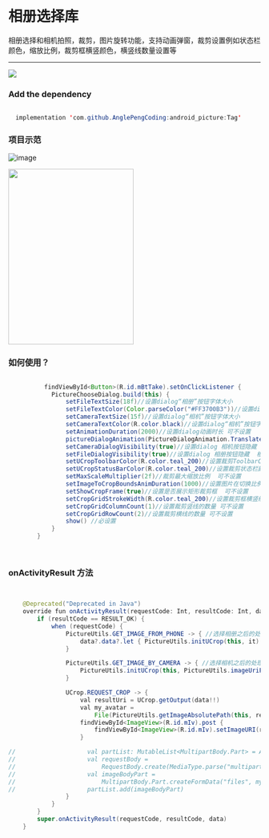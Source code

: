 # 相册选择库
相册选择和相机拍照，裁剪，图片旋转功能，支持动画弹窗，裁剪设置例如状态栏颜色，缩放比例，裁剪框横竖颜色，横竖线数量设置等
___
[![](https://jitpack.io/v/AnglePengCoding/android_picture.svg)](https://jitpack.io/#AnglePengCoding/android_picture)

<h3>Add the dependency</h3>

```java

  implementation 'com.github.AnglePengCoding:android_picture:Tag'

```

<h3>项目示范</h3>

![image](https://github.com/AnglePengCoding/android_picture/blob/main/GIF/gif1.gif)

<img width="250" height="350" src="https://github.com/AnglePengCoding/android_picture/blob/main/GIF/gif1.gif"/>

<h3>如何使用？</h3>

```java

          findViewById<Button>(R.id.mBtTake).setOnClickListener {
            PictureChooseDialog.build(this) {
                setFileTextSize(18f)//设置dialog“相册”按钮字体大小
                setFileTextColor(Color.parseColor("#FF3700B3"))//设置dialog“相册”按钮字体颜色
                setCameraTextSize(15f)//设置dialog“相机”按钮字体大小
                setCameraTextColor(R.color.black)//设置dialog“相机”按钮字体颜色
                setAnimationDuration(2000)//设置dialog动画时长 可不设置
                pictureDialogAnimation(PictureDialogAnimation.TranslateFromBottom)//设置dialog弹窗动画  可不设置
                setCameraDialogVisibility(true)//设置dialog 相机按钮隐藏  根据业务需求
                setFileDialogVisibility(true)//设置dialog 相册按钮隐藏  根据业务需求
                setUCropToolbarColor(R.color.teal_200)//设置裁剪ToolbarColor   可不设置
                setUCropStatusBarColor(R.color.teal_200)//设置裁剪状态栏颜色   可不设置
                setMaxScaleMultiplier(2f)//裁剪最大缩放比例  可不设置
                setImageToCropBoundsAnimDuration(1000)//设置图片在切换比例时的动画  可不设置
                setShowCropFrame(true)//设置是否展示矩形裁剪框  可不设置
                setCropGridStrokeWidth(R.color.teal_200)//设置裁剪框横竖线的颜色 可不设置
                setCropGridColumnCount(1)//设置裁剪竖线的数量 可不设置
                setCropGridRowCount(2)//设置裁剪横线的数量 可不设置
                show() //必设置
            }
        }

        
```


<h3> onActivityResult 方法</h3>

```java


    @Deprecated("Deprecated in Java")
    override fun onActivityResult(requestCode: Int, resultCode: Int, data: Intent?) {
        if (resultCode == RESULT_OK) {
            when (requestCode) {
                PictureUtils.GET_IMAGE_FROM_PHONE -> { //选择相册之后的处理
                    data?.data?.let { PictureUtils.initUCrop(this, it) }
                }

                PictureUtils.GET_IMAGE_BY_CAMERA -> { //选择相机之后的处理
                    PictureUtils.initUCrop(this, PictureUtils.imageUriFromCamera)
                }

                UCrop.REQUEST_CROP -> {
                    val resultUri = UCrop.getOutput(data!!)
                    val my_avatar =
                        File(PictureUtils.getImageAbsolutePath(this, resultUri).toString())
                    findViewById<ImageView>(R.id.mIv).post {
                        findViewById<ImageView>(R.id.mIv).setImageURI(resultUri)
                    }

//                    val partList: MutableList<MultipartBody.Part> = ArrayList()
//                    val requestBody =
//                        RequestBody.create(MediaType.parse("multipart/form-data"), my_avatar)
//                    val imageBodyPart =
//                        MultipartBody.Part.createFormData("files", my_avatar.name, requestBody)
//                    partList.add(imageBodyPart)
                }
            }
        }
        super.onActivityResult(requestCode, resultCode, data)
    }

```



